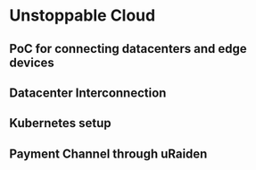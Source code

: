 # Unstoppable Cloud

## PoC for connecting datacenters and edge devices

## Datacenter Interconnection

## Kubernetes setup

## Payment Channel through uRaiden


